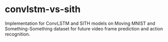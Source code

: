 # convlstm-vs-sith
Implementation for ConvLSTM and SITH models on Moving MNIST and Something-Something dataset for future video frame prediction and action recognition.
